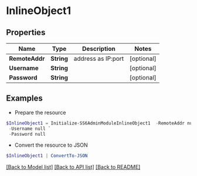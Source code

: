 # InlineObject1
## Properties

Name | Type | Description | Notes
------------ | ------------- | ------------- | -------------
**RemoteAddr** | **String** | address as IP:port | [optional] 
**Username** | **String** |  | [optional] 
**Password** | **String** |  | [optional] 

## Examples

- Prepare the resource
```powershell
$InlineObject1 = Initialize-SS6AdminModuleInlineObject1  -RemoteAddr null `
 -Username null `
 -Password null
```

- Convert the resource to JSON
```powershell
$InlineObject1 | ConvertTo-JSON
```

[[Back to Model list]](../README.md#documentation-for-models) [[Back to API list]](../README.md#documentation-for-api-endpoints) [[Back to README]](../README.md)

